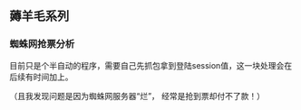 ## 薅羊毛系列

### 蜘蛛网抢票分析

目前只是个半自动的程序，需要自己先抓包拿到登陆session值，这一块处理会在后续有时间加上。 

（且我发现问题是因为蜘蛛网服务器“烂”， 经常是抢到票却付不了款！）


